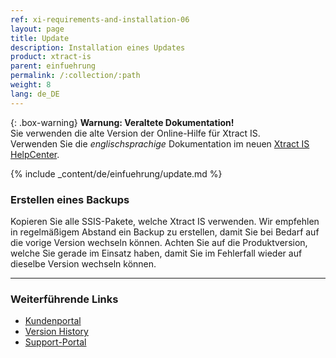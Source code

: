 ```yaml
---
ref: xi-requirements-and-installation-06
layout: page
title: Update
description: Installation eines Updates
product: xtract-is
parent: einfuehrung
permalink: /:collection/:path
weight: 8
lang: de_DE
---
```


{: .box-warning}
**Warnung: Veraltete Dokumentation!** <br>
Sie verwenden die alte Version der Online-Hilfe für Xtract IS.<br>
Verwenden Sie die *englischsprachige* Dokumentation im neuen [Xtract IS HelpCenter](https://helpcenter.theobald-software.com/xtract-is/documentation/introduction/).

{% include _content/de/einfuehrung/update.md %}

### Erstellen eines Backups
Kopieren Sie alle SSIS-Pakete, welche Xtract IS verwenden.
Wir empfehlen in regelmäßigem Abstand ein Backup zu erstellen, damit Sie bei Bedarf auf die vorige Version wechseln können.
Achten Sie auf die Produktversion, welche Sie gerade im Einsatz haben, damit Sie im Fehlerfall wieder auf dieselbe Version wechseln können.

****
### Weiterführende Links
- [Kundenportal](https://my.theobald-software.com)
- [Version History](https://kb.theobald-software.com/version-history)
- [Support-Portal](https://support.theobald-software.com)
